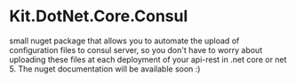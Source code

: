 # Kit.DotNet.Core.Consul
small nuget package that allows you to automate the upload of configuration files to consul server, so you don't have to worry about uploading these files at each deployment of your api-rest in .net core or net 5.
The nuget documentation will be available soon :)
